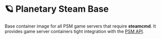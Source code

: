 # 🪐 Planetary Steam Base
Base container image for all PSM game servers that require **steamcmd**. It provides game server containers tight integration with the [PSM API](https://github.com/planetary-server-manager/api-server).